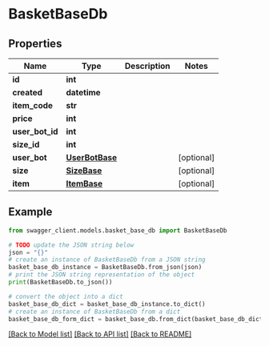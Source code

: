 # BasketBaseDb


## Properties

Name | Type | Description | Notes
------------ | ------------- | ------------- | -------------
**id** | **int** |  | 
**created** | **datetime** |  | 
**item_code** | **str** |  | 
**price** | **int** |  | 
**user_bot_id** | **int** |  | 
**size_id** | **int** |  | 
**user_bot** | [**UserBotBase**](UserBotBase.md) |  | [optional] 
**size** | [**SizeBase**](SizeBase.md) |  | [optional] 
**item** | [**ItemBase**](ItemBase.md) |  | [optional] 

## Example

```python
from swagger_client.models.basket_base_db import BasketBaseDb

# TODO update the JSON string below
json = "{}"
# create an instance of BasketBaseDb from a JSON string
basket_base_db_instance = BasketBaseDb.from_json(json)
# print the JSON string representation of the object
print(BasketBaseDb.to_json())

# convert the object into a dict
basket_base_db_dict = basket_base_db_instance.to_dict()
# create an instance of BasketBaseDb from a dict
basket_base_db_form_dict = basket_base_db.from_dict(basket_base_db_dict)
```
[[Back to Model list]](../README.md#documentation-for-models) [[Back to API list]](../README.md#documentation-for-api-endpoints) [[Back to README]](../README.md)


